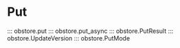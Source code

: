 # Put

::: obstore.put
::: obstore.put_async
::: obstore.PutResult
::: obstore.UpdateVersion
::: obstore.PutMode

